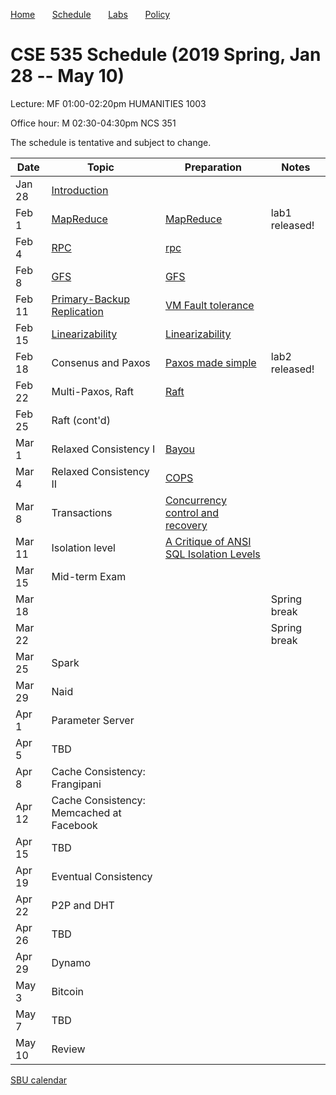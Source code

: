 

[Home](README.md) &nbsp; &nbsp; &nbsp;
[Schedule](schedule.md) &nbsp; &nbsp; &nbsp;
[Labs](labs.md) &nbsp; &nbsp; &nbsp;
[Policy](policy.md)

# CSE 535 Schedule (2019 Spring, Jan 28 -- May 10)

Lecture: MF 01:00-02:20pm HUMANITIES 1003 

Office hour: M 02:30-04:30pm NCS 351

The schedule is tentative and subject to change.

| Date   | Topic &nbsp;                                    | Preparation                                                            | Notes          |
|--------|-------------------------------------------------|------------------------------------------------------------------------|----------------|
| Jan 28 | [Introduction](notes/01-intro.md)               |                                                                        |                |
| Feb 1  | [MapReduce](notes/02-mapreduce.pdf)             | [MapReduce](readings/mapreduce.pdf)                                    | lab1 released! |
| Feb 4  | [RPC](notes/03-rpc.pdf)                         | [rpc](readings/rpc.pdf)                                                |                |
| Feb 8  | [GFS](notes/04-gfs.pdf)                         | [GFS](readings/gfs.pdf)                                                |                |
| Feb 11 | [Primary-Backup Replication](notes/05-vmft.pdf) | [VM Fault tolerance](readings/vm-ft.pdf)                               |                |
| Feb 15 | [Linearizability](notes/06-linear.pdf)          | [Linearizability](readings/linearizability.pdf)                        |                |
| Feb 18 | Consenus and Paxos                              | [Paxos made simple](readings/paxos.pdf)                                | lab2 released! |
| Feb 22 | Multi-Paxos, Raft                               | [Raft](readings/raft.pdf)                                              |                |
| Feb 25 | Raft (cont'd)                                   |                                                                        |                |
| Mar 1  | Relaxed Consistency I                           | [Bayou](readings/bayou.pdf)                                            |                |
| Mar 4  | Relaxed Consistency II                          | [COPS](readings/cops.pdf)                                              |                |
| Mar 8  | Transactions                                    | [Concurrency control and recovery](readings/franklin97concurrency.pdf) |                |
| Mar 11 | Isolation level                                 | [A Critique of ANSI SQL Isolation Levels](readings/si.pdf)             |                |
| Mar 15 | Mid-term Exam                                   |                                                                        |                |
| Mar 18 |                                                 |                                                                        | Spring break   |
| Mar 22 |                                                 |                                                                        | Spring break   |
| Mar 25 | Spark                                           |                                                                        |                |
| Mar 29 | Naid                                            |                                                                        |                |
| Apr 1  | Parameter Server                                |                                                                        |                |
| Apr 5  | TBD                                             |                                                                        |                |
| Apr 8  | Cache Consistency: Frangipani                   |                                                                        |                |
| Apr 12 | Cache Consistency: Memcached at Facebook        |                                                                        |                |
| Apr 15 | TBD                                             |                                                                        |                |
| Apr 19 | Eventual Consistency                            |                                                                        |                |
| Apr 22 | P2P and DHT                                     |                                                                        |                |
| Apr 26 | TBD                                             |                                                                        |                |
| Apr 29 | Dynamo                                          |                                                                        |                |
| May 3  | Bitcoin                                         |                                                                        |                |
| May 7  | TBD                                             |                                                                        |                |
| May 10 | Review                                          |                                                                        |                |





[SBU calendar](https://www.stonybrook.edu/commcms/registrar/calendars/_ucalcontent/fall18summer19.php)
